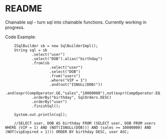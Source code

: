 README
===========================
Chainable sql - turn sql into chainable functions. Currently working in progress.

Code Example: 

		ISqlBuilder sb = new SqlBuilderImpl();
		String sql = sb
				.select("user")
				.select("DOB").alias("birthday")
				.from(sb
						.select("user")
						.select("DOB")
						.from("users")
						.where("VIP = 1")
						.and(not("ISNULL(DOB)"))
						.and(expr(CompOperator.GE,"sales","10000000"),not(expr(CompOperator.EQ,"vipExpired","1"))))
				.orderBy("birthday", SqlOrders.DESC)
				.orderBy("user")
				.finishSql();

		System.out.println(sql);
		
		//SELECT user, DOB AS birthday FROM (SELECT user, DOB FROM users WHERE (VIP = 1) AND (NOT(ISNULL(DOB))) AND (sales >= 10000000) AND (NOT(vipExpired = 1))) ORDER BY birthday DESC, user ASC;
